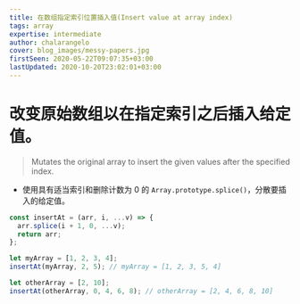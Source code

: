 ```yaml
---
title: 在数组指定索引位置插入值(Insert value at array index)
tags: array
expertise: intermediate
author: chalarangelo
cover: blog_images/messy-papers.jpg
firstSeen: 2020-05-22T09:07:35+03:00
lastUpdated: 2020-10-20T23:02:01+03:00
---
```


# 改变原始数组以在指定索引之后插入给定值。
> Mutates the original array to insert the given values after the specified index.

- 使用具有适当索引和删除计数为 0 的 `Array.prototype.splice()`，分散要插入的给定值。

```js
const insertAt = (arr, i, ...v) => {
  arr.splice(i + 1, 0, ...v);
  return arr;
};
```

```js
let myArray = [1, 2, 3, 4];
insertAt(myArray, 2, 5); // myArray = [1, 2, 3, 5, 4]

let otherArray = [2, 10];
insertAt(otherArray, 0, 4, 6, 8); // otherArray = [2, 4, 6, 8, 10]
```
